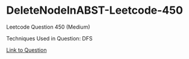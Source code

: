# DeleteNodeInABST-Leetcode-450

Leetcode Question 450 (Medium)

Techniques Used in Question:
DFS

[Link to Question](https://leetcode.com/problems/delete-node-in-a-bst/)
